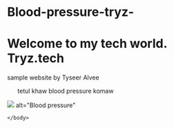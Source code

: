 # Blood-pressure-tryz-
<!DOCTYPE html>
<html lang="en">
<head>
    <meta charset="UTF-8">
    <meta name="viewport" content="width=device-width, initial-scale=1.0">
    <title>Welcome to the tech world</title>
</head>
<body>
    <h1>Welcome to my tech world. Tryz.tech</h1>
    <p>sample website by Tyseer Alvee</p>
    <ul>
     <lil>tetul khaw </lil>
      <lil>blood pressure komaw</lil>
      </ul>
    <img src="C:\Users\Jannatul\Desktop\321421146_515768810535992_4188527161170934749_n (1)"> alt="Blood pressure"


    
    
    
    </body>
</html>
